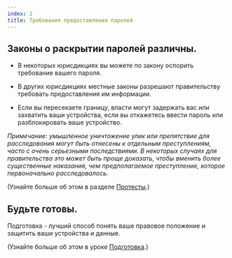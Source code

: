 ```yaml
---
index: 2
title: Требования предоставления паролей
---
```

## Законы о раскрытии паролей различны.

* В некоторых юрисдикциях вы можете по закону оспорить требование вашего пароля.

* В других юрисдикциях местные законы разрешают правительству требовать предоставления им информации.

* Если вы пересекаете границу, власти могут задержать вас или захватить ваши устройства, если вы откажетесь ввести пароль или разблокировать ваше устройство.

*Примечание: умышленное уничтожение улик или препятствие для расследования могут быть отнесены к отдельным преступлениям, часто с очень серьезными последствиями. В некоторых случаях для правительства это может быть проще доказать, чтобы вменить более существенные наказания, чем предполагаемое преступление, которое первоначально расследовалось.*

(Узнайте больше об этом в разделе [Протесты](umbrella://work/protests/advanced).)

## Будьте готовы.

Подготовка - лучший способ понять ваше правовое положение и защитить ваши устройства и данные.

(Узнайте больше об этом в уроке [Подготовка](umbrella://travel/preparation).)

